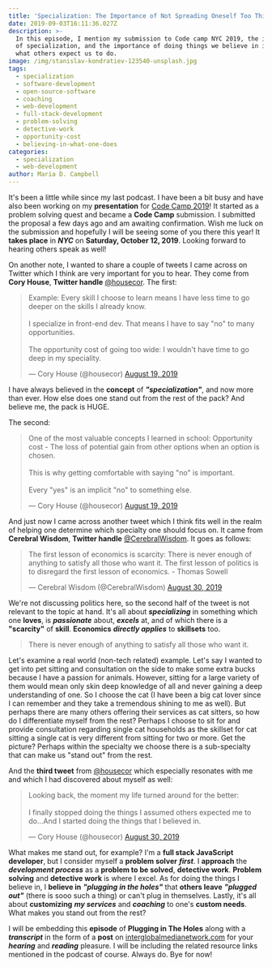 ```yaml
---
title: 'Specialization: The Importance of Not Spreading Oneself Too Thin'
date: 2019-09-03T16:11:36.027Z
description: >-
  In this episode, I mention my submission to Code camp NYC 2019, the importance
  of specialization, and the importance of doing things we believe in instead of
  what others expect us to do.
image: /img/stanislav-kondratiev-123540-unsplash.jpg
tags:
  - specialization
  - software-development
  - open-source-software
  - coaching
  - web-development
  - full-stack-development
  - problem-solving
  - detective-work
  - opportunity-cost
  - believing-in-what-one-does
categories:
  - specialization
  - web-development
author: Maria D. Campbell
---
```

It's been a little while since my last podcast. I have been a bit busy and have also been working on my **presentation** for [Code Camp 2019](https://codecampnyc.org/)! It started as a problem solving quest and became a **Code Camp** submission. I submitted the proposal a few days ago and am awaiting confirmation. Wish me luck on the submission and hopefully I will be seeing some of you there this year! It **takes place** in ***NYC*** on **Saturday, October 12, 2019**. Looking forward to hearing others speak as well!

On another note, I wanted to share a couple of tweets I came across on Twitter which I think are very important for you to hear. They come from **Cory House**, **Twitter handle** [@housecor](https://twitter.com/housecor). The first:

<blockquote class="twitter-tweet"><p lang="en" dir="ltr">Example: Every skill I choose to learn means I have less time to go deeper on the skills I already know.<br><br>I specialize in front-end dev. That means I have to say &quot;no&quot; to many opportunities.<br><br>The opportunity cost of going too wide: I wouldn&#39;t have time to go deep in my speciality.</p>&mdash; Cory House (@housecor) <a href="https://twitter.com/housecor/status/1163422246100246534?ref_src=twsrc%5Etfw">August 19, 2019</a></blockquote> <script async src="https://platform.twitter.com/widgets.js" charset="utf-8"></script>

I have always believed in the **concept** of ***"specialization"***, and now more than ever. How else does one stand out from the rest of the pack? And believe me, the pack is HUGE.

The second:

<blockquote class="twitter-tweet"><p lang="en" dir="ltr">One of the most valuable concepts I learned in school: Opportunity cost - The loss of potential gain from other options when an option is chosen. <br><br>This is why getting comfortable with saying &quot;no&quot; is important. <br><br>Every &quot;yes&quot; is an implicit &quot;no&quot; to something else.</p>&mdash; Cory House (@housecor) <a href="https://twitter.com/housecor/status/1163420791557500929?ref_src=twsrc%5Etfw">August 19, 2019</a></blockquote> <script async src="https://platform.twitter.com/widgets.js" charset="utf-8"></script>

And just now I came across another tweet which I think fits well in the realm of helping one determine which specialty one should focus on. It came from **Cerebral Wisdom**, **Twitter handle** [@CerebralWisdom](https://twitter.com/CerebralWisdom). It goes as follows:

<blockquote class="twitter-tweet"><p lang="en" dir="ltr">The first lesson of economics is scarcity: There is never enough of anything to satisfy all those who want it. The first lesson of politics is to disregard the first lesson of economics. - Thomas Sowell</p>&mdash; Cerebral Wisdom (@CerebralWisdom) <a href="https://twitter.com/CerebralWisdom/status/1167343703087706112?ref_src=twsrc%5Etfw">August 30, 2019</a></blockquote> <script async src="https://platform.twitter.com/widgets.js" charset="utf-8"></script>

We're not discussing politics here, so the second half of the tweet is not relevant to the topic at hand. It's all about ***specializing*** in something which one **loves**, is ***passionate*** about, ***excels*** at,  and of which there is a **"scarcity"** of **skill**.  **Economics** ***directly applies*** to **skillsets** too.

>There is never enough of anything to satisfy all those who want it.

Let's examine a real world (non-tech related) example. Let's say I wanted to get into pet sitting and consultation on the side to make some extra bucks because I have a passion for animals. However, sitting for a large variety of them would mean only skin deep knowledge of all and never gaining a deep understanding of one. So I choose the cat (I have been a big cat lover since I can remember and they take a tremendous shining to me as well). But perhaps there are many others offering their services as cat sitters, so how do I differentiate myself from the rest? Perhaps I choose to sit for and provide consultation regarding single cat households as the skillset for cat sitting a single cat is very different from sitting for two or more. Get the picture? Perhaps within the specialty we choose there is a sub-specialty that can make us "stand out" from the rest.

And the **third tweet** from [@housecor](https://twitter.com/housecor) which especially resonates with me and which I had discovered about myself as well:

<blockquote class="twitter-tweet"><p lang="en" dir="ltr">Looking back, the moment my life turned around for the better:<br><br>I finally stopped doing the things I assumed others expected me to do...And I started doing the things that I believed in.</p>&mdash; Cory House (@housecor) <a href="https://twitter.com/housecor/status/1167558828361228288?ref_src=twsrc%5Etfw">August 30, 2019</a></blockquote> <script async src="https://platform.twitter.com/widgets.js" charset="utf-8"></script>

What makes me stand out, for example? I'm a **full stack JavaScript developer**, but I consider myself a **problem solver** ***first***. I **approach** the ***development process*** as a **problem to be solved**, **detective work**. **Problem solving** and **detective work** is where I excel. As for doing the things I believe in, I **believe in** ***"plugging in the holes"*** that **others leave** ***"plugged out"*** (there is sooo such a thing) or can't plug in themselves. Lastly, it's all about **customizing** ***my services*** and ***coaching*** to one's **custom needs**.  What makes you stand out from the rest?

I will be embedding this **episode** of **Plugging in The Holes** along with a ***transcript*** in the form of a **post** on [interglobalmedianetwork.com](https://www.interglobalmedianetwork.com/) for your ***hearing*** and ***reading*** pleasure. I will be including the related resource links mentioned in the podcast of course. Always do. Bye for now!






